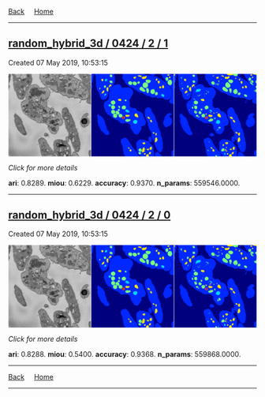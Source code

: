 
[Back](..)&nbsp;&nbsp;&nbsp;&nbsp;&nbsp;[Home](https://leapmanlab.github.io/snapshots)

---

<div class="summary"><a href="1"><h2>random_hybrid_3d / 0424 / 2 / 1</h2></a><p>Created 07 May 2019, 10:53:15
</p><a href="1"><img src="1/media/summary.png" align="center"></a><p>
<i>Click for more details</i>
</p></div>

**ari**: 0.8289. **miou**: 0.6229. **accuracy**: 0.9370. **n_params**: 559546.0000. 

---

<div class="summary"><a href="0"><h2>random_hybrid_3d / 0424 / 2 / 0</h2></a><p>Created 07 May 2019, 10:53:15
</p><a href="0"><img src="0/media/summary.png" align="center"></a><p>
<i>Click for more details</i>
</p></div>

**ari**: 0.8288. **miou**: 0.5400. **accuracy**: 0.9368. **n_params**: 559868.0000. 

---

[Back](..)&nbsp;&nbsp;&nbsp;&nbsp;&nbsp;[Home](https://leapmanlab.github.io/snapshots)

---